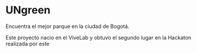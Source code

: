 # UNgreen
Encuentra el mejor parque en la ciudad de Bogotá. 



Este proyecto nacio en el ViveLab y obtuvo el segundo lugar en la Hackaton realizada por este 

